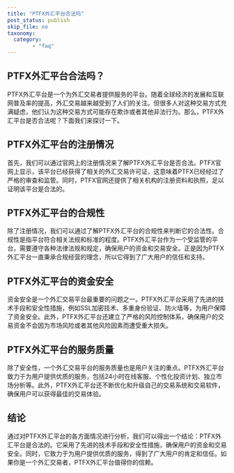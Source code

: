 ```yaml
---
title: "PTFX外汇平台合法吗"
post_status: publish
skip_file: no
taxonomy:
  category:
        - "faq"
---
```


## PTFX外汇平台合法吗？

PTFX外汇平台是一个为外汇交易者提供服务的平台。随着全球经济的发展和互联网普及率的提高，外汇交易越来越受到了人们的关注。但很多人对这种交易方式充满疑虑，他们认为这种交易方式可能存在欺诈或者其他非法行为。那么，PTFX外汇平台是否合法呢？下面我们来探讨一下。

## PTFX外汇平台的注册情况

首先，我们可以通过官网上的注册情况来了解PTFX外汇平台是否合法。PTFX官网上显示，该平台已经获得了相关的外汇交易许可证，这意味着PTFX已经经过了严格的审查和监管。同时，PTFX官网还提供了相关机构的注册资料和执照，足以证明该平台是合法的。

## PTFX外汇平台的合规性

除了注册情况，我们可以通过了解PTFX外汇平台的合规性来判断它的合法性。合规性是指平台符合相关法规和标准的程度。PTFX外汇平台作为一个受监管的平台，需要遵守各种法律法规和规定，确保用户的资金和交易安全。正是因为PTFX外汇平台一直秉承合规经营的理念，所以它得到了广大用户的信任和支持。

## PTFX外汇平台的资金安全

资金安全是一个外汇交易平台最重要的问题之一。PTFX外汇平台采用了先进的技术手段和安全性措施，例如SSL加密技术、多重身份验证、防火墙等，为用户保障了资金安全。此外，PTFX外汇平台还建立了严格的风险控制体系，确保用户的交易资金不会因为市场风险或者其他风险因素而遭受重大损失。

## PTFX外汇平台的服务质量

除了安全性，一个外汇交易平台的服务质量也是用户关注的重点。PTFX外汇平台致力于为用户提供优质的服务，包括24小时在线客服、个性化投资计划、独立市场分析等。此外，PTFX外汇平台还不断优化和升级自己的交易系统和交易软件，确保用户可以获得最佳的交易体验。

## 结论

通过对PTFX外汇平台的各方面情况进行分析，我们可以得出一个结论：PTFX外汇平台是合法的。它采用了先进的技术手段和安全性措施，确保用户的资金和交易安全。同时，它致力于为用户提供优质的服务，得到了广大用户的肯定和信任。如果你是一个外汇交易者，PTFX外汇平台值得你的信赖。
